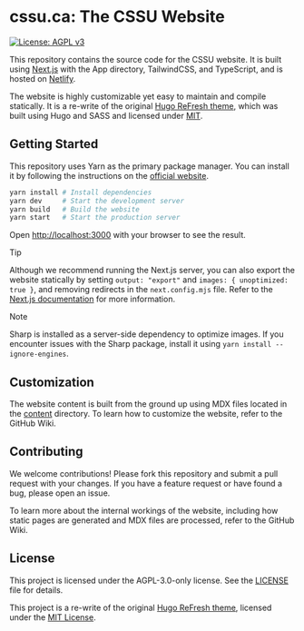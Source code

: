 # cssu.ca: The CSSU Website

[![License: AGPL v3](https://img.shields.io/badge/License-AGPL%20v3-blue.svg)](LICENSE)

This repository contains the source code for the CSSU website. It is built using [Next.js](https://nextjs.org/) with the App directory, TailwindCSS, and TypeScript, and is hosted on [Netlify](https://www.netlify.com/).

The website is highly customizable yet easy to maintain and compile statically. It is a re-write of the original [Hugo ReFresh theme](https://github.com/PippoRJ/hugo-refresh), which was built using Hugo and SASS and licensed under [MIT](https://github.com/PippoRJ/hugo-refresh/blob/master/LICENSE).

## Getting Started

This repository uses Yarn as the primary package manager. You can install it by following the instructions on the [official website](https://yarnpkg.com/).

```bash
yarn install # Install dependencies
yarn dev     # Start the development server
yarn build   # Build the website
yarn start   # Start the production server
```

Open [http://localhost:3000](http://localhost:3000) with your browser to see the result.

> [!TIP]
> Although we recommend running the Next.js server, you can also export the website statically by setting `output: "export"` and `images: { unoptimized: true }`, and removing redirects in the `next.config.mjs` file. Refer to the [Next.js documentation](https://nextjs.org/docs/app/building-your-application/deploying/static-exports) for more information.

> [!NOTE]  
> Sharp is installed as a server-side dependency to optimize images. If you encounter issues with the Sharp package, install it using `yarn install --ignore-engines`.

## Customization

The website content is built from the ground up using MDX files located in the [content](content) directory. To learn how to customize the website, refer to the GitHub Wiki.

## Contributing

We welcome contributions! Please fork this repository and submit a pull request with your changes. If you have a feature request or have found a bug, please open an issue.

To learn more about the internal workings of the website, including how static pages are generated and MDX files are processed, refer to the GitHub Wiki.

## License

This project is licensed under the AGPL-3.0-only license. See the [LICENSE](LICENSE) file for details.

This project is a re-write of the original [Hugo ReFresh theme](https://github.com/PippoRJ/hugo-refresh), licensed under the [MIT License](https://github.com/PippoRJ/hugo-refresh/blob/master/LICENSE).

